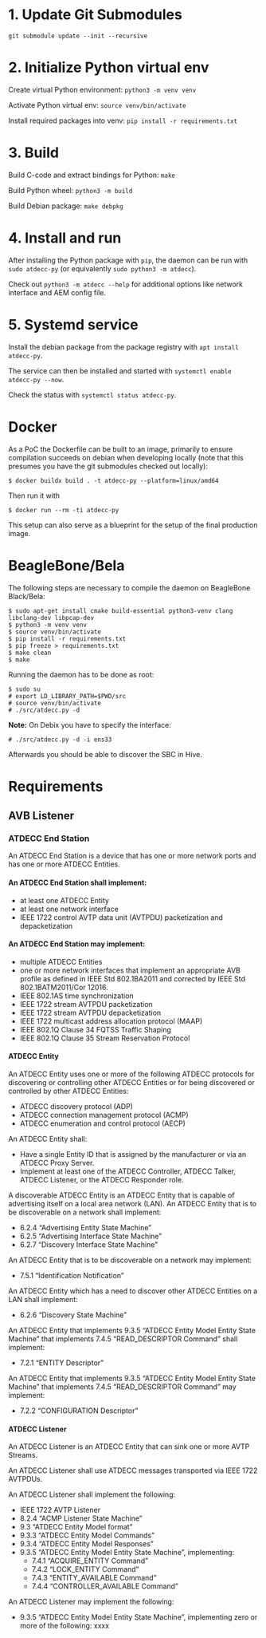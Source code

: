 # 1. Update Git Submodules

`git submodule update --init --recursive`

# 2. Initialize Python virtual env

Create virtual Python environment:
`python3 -m venv venv`

Activate Python virtual env:
`source venv/bin/activate`

Install required packages into venv: 
`pip install -r requirements.txt`

# 3. Build

Build C-code and extract bindings for Python:
`make`

Build Python wheel:
`python3 -m build`

Build Debian package:
`make debpkg`

# 4. Install and run

After installing the Python package with `pip`, the daemon can be run with `sudo atdecc-py` 
(or equivalently `sudo python3 -m atdecc`).

Check out `python3 -m atdecc --help` for additional options like network interface and AEM config file. 

# 5. Systemd service

Install the debian package from the package registry with
`apt install atdecc-py`.

The service can then be installed and started with `systemctl enable atdecc-py --now`.

Check the status with `systemctl status atdecc-py`.


# Docker

As a PoC the Dockerfile can be built to an image, primarily to ensure compilation succeeds on debian when developing locally (note that this presumes you have the git submodules checked out locally):

```
$ docker buildx build . -t atdecc-py --platform=linux/amd64
```

Then run it with

```
$ docker run --rm -ti atdecc-py
```

This setup can also serve as a blueprint for the setup of the final production image.

# BeagleBone/Bela

The following steps are necessary to compile the daemon on BeagleBone Black/Bela:

```
$ sudo apt-get install cmake build-essential python3-venv clang libclang-dev libpcap-dev
$ python3 -m venv venv
$ source venv/bin/activate
$ pip install -r requirements.txt
$ pip freeze > requirements.txt
$ make clean
$ make
```

Running the daemon has to be done as root:
```
$ sudo su
# export LD_LIBRARY_PATH=$PWD/src
# source venv/bin/activate
# ./src/atdecc.py -d
```

**Note:** On Debix you have to specify the interface:
```
# ./src/atdecc.py -d -i ens33
```

Afterwards you should be able to discover the SBC in Hive.


# Requirements

## AVB Listener

### ATDECC End Station

An ATDECC End Station is a device that has one or more network ports and has one or more ATDECC Entities.

#### An ATDECC End Station shall implement:
- at least one ATDECC Entity
- at least one network interface
- IEEE 1722 control AVTP data unit (AVTPDU) packetization and depacketization

#### An ATDECC End Station may implement:
- multiple ATDECC Entities
- one or more network interfaces that implement an appropriate AVB profile as defined in IEEE Std 802.1BA­2011 and corrected by IEEE Std 802.1BATM­2011/Cor 1­2016.
- IEEE 802.1AS time synchronization
- IEEE 1722 stream AVTPDU packetization
- IEEE 1722 stream AVTPDU depacketization
- IEEE 1722 multicast address allocation protocol (MAAP)
- IEEE 802.1Q Clause 34 FQTSS Traffic Shaping
- IEEE 802.1Q Clause 35 Stream Reservation Protocol

#### ATDECC Entity
An ATDECC Entity uses one or more of the following ATDECC protocols for discovering or controlling other ATDECC Entities or for being discovered or controlled by other ATDECC Entities:
- ATDECC discovery protocol (ADP)
- ATDECC connection management protocol (ACMP) 
- ATDECC enumeration and control protocol (AECP)

An ATDECC Entity shall:
- Have a single Entity ID that is assigned by the manufacturer or via an ATDECC Proxy Server.
- Implement at least one of the ATDECC Controller, ATDECC Talker, ATDECC Listener, or the ATDECC Responder role.

A discoverable ATDECC Entity is an ATDECC Entity that is capable of advertising itself on a local area network (LAN). An ATDECC Entity that is to be discoverable on a network shall implement:
- 6.2.4 “Advertising Entity State Machine”
- 6.2.5 “Advertising Interface State Machine”
- 6.2.7 “Discovery Interface State Machine”

An ATDECC Entity that is to be discoverable on a network may implement:
- 7.5.1 “Identification Notification”

An ATDECC Entity which has a need to discover other ATDECC Entities on a LAN shall implement:
- 6.2.6 “Discovery State Machine”

An ATDECC Entity that implements 9.3.5 “ATDECC Entity Model Entity State Machine” that implements 7.4.5 “READ_DESCRIPTOR Command” shall implement:
- 7.2.1 “ENTITY Descriptor”

An ATDECC Entity that implements 9.3.5 “ATDECC Entity Model Entity State Machine” that implements 7.4.5 “READ_DESCRIPTOR Command” may implement:
- 7.2.2 “CONFIGURATION Descriptor”


#### ATDECC Listener
An ATDECC Listener is an ATDECC Entity that can sink one or more AVTP Streams.

An ATDECC Listener shall use ATDECC messages transported via IEEE 1722 AVTPDUs. 

An ATDECC Listener shall implement the following:
- IEEE 1722 AVTP Listener
- 8.2.4 “ACMP Listener State Machine”
- 9.3 “ATDECC Entity Model format”
- 9.3.3 “ATDECC Entity Model Commands”
- 9.3.4 “ATDECC Entity Model Responses”
- 9.3.5 “ATDECC Entity Model Entity State Machine”, implementing:
  - 7.4.1 “ACQUIRE_ENTITY Command”
  - 7.4.2 “LOCK_ENTITY Command”
  - 7.4.3 “ENTITY_AVAILABLE Command”
  - 7.4.4 “CONTROLLER_AVAILABLE Command”

An ATDECC Listener may implement the following:
- 9.3.5 “ATDECC Entity Model Entity State Machine”, implementing zero or more of the following:
 xxxx
 
